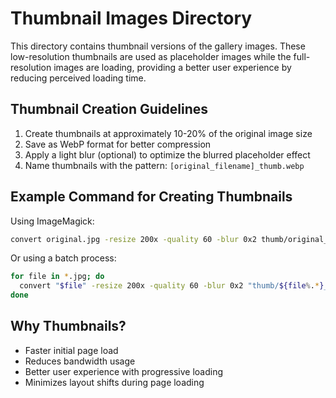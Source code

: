 # Thumbnail Images Directory

This directory contains thumbnail versions of the gallery images. These low-resolution thumbnails are used as placeholder images while the full-resolution images are loading, providing a better user experience by reducing perceived loading time.

## Thumbnail Creation Guidelines

1. Create thumbnails at approximately 10-20% of the original image size
2. Save as WebP format for better compression
3. Apply a light blur (optional) to optimize the blurred placeholder effect
4. Name thumbnails with the pattern: `[original_filename]_thumb.webp`

## Example Command for Creating Thumbnails

Using ImageMagick:

```bash
convert original.jpg -resize 200x -quality 60 -blur 0x2 thumb/original_thumb.webp
```

Or using a batch process:

```bash
for file in *.jpg; do
  convert "$file" -resize 200x -quality 60 -blur 0x2 "thumb/${file%.*}_thumb.webp"
done
```

## Why Thumbnails?

- Faster initial page load
- Reduces bandwidth usage
- Better user experience with progressive loading
- Minimizes layout shifts during page loading
